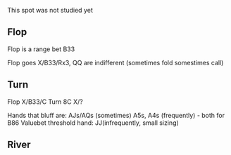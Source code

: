 This spot was not studied yet

## Flop

Flop is a range bet B33

Flop goes X/B33/Rx3, QQ are indifferent (sometimes fold somestimes call)
## Turn

Flop X/B33/C
Turn 8C X/?

Hands that bluff are:
AJs/AQs (sometimes)
A5s, A4s (frequently) - both for B86
Valuebet threshold hand: JJ(infrequently, small sizing)

## River

